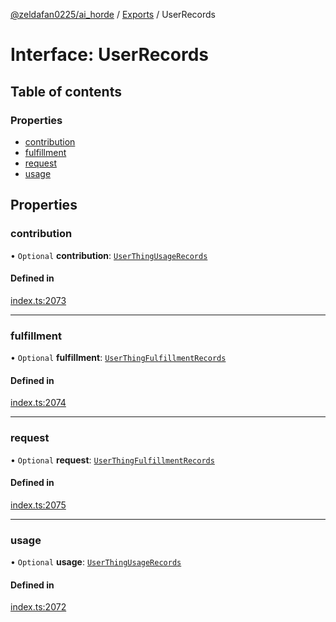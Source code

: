 [@zeldafan0225/ai_horde](../README.md) / [Exports](../modules.md) / UserRecords

# Interface: UserRecords

## Table of contents

### Properties

- [contribution](UserRecords.md#contribution)
- [fulfillment](UserRecords.md#fulfillment)
- [request](UserRecords.md#request)
- [usage](UserRecords.md#usage)

## Properties

### contribution

• `Optional` **contribution**: [`UserThingUsageRecords`](UserThingUsageRecords.md)

#### Defined in

[index.ts:2073](https://github.com/ZeldaFan0225/ai_horde/blob/100bbe4/index.ts#L2073)

___

### fulfillment

• `Optional` **fulfillment**: [`UserThingFulfillmentRecords`](UserThingFulfillmentRecords.md)

#### Defined in

[index.ts:2074](https://github.com/ZeldaFan0225/ai_horde/blob/100bbe4/index.ts#L2074)

___

### request

• `Optional` **request**: [`UserThingFulfillmentRecords`](UserThingFulfillmentRecords.md)

#### Defined in

[index.ts:2075](https://github.com/ZeldaFan0225/ai_horde/blob/100bbe4/index.ts#L2075)

___

### usage

• `Optional` **usage**: [`UserThingUsageRecords`](UserThingUsageRecords.md)

#### Defined in

[index.ts:2072](https://github.com/ZeldaFan0225/ai_horde/blob/100bbe4/index.ts#L2072)
